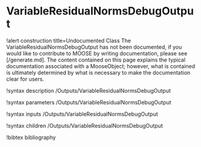 <!-- MOOSE Documentation Stub: Remove this when content is added. -->

# VariableResidualNormsDebugOutput

!alert construction title=Undocumented Class
The VariableResidualNormsDebugOutput has not been documented, if you would like to contribute to MOOSE by
writing documentation, please see [/generate.md]. The content contained on this page explains
the typical documentation associated with a MooseObject; however, what is contained is ultimately
determined by what is necessary to make the documentation clear for users.

!syntax description /Outputs/VariableResidualNormsDebugOutput

!syntax parameters /Outputs/VariableResidualNormsDebugOutput

!syntax inputs /Outputs/VariableResidualNormsDebugOutput

!syntax children /Outputs/VariableResidualNormsDebugOutput

!bibtex bibliography
